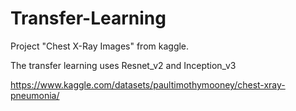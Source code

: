 # Transfer-Learning

Project "Chest X-Ray Images" from kaggle.

The transfer learning uses Resnet_v2 and Inception_v3

https://www.kaggle.com/datasets/paultimothymooney/chest-xray-pneumonia/
